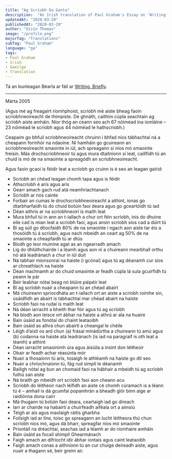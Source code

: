 ```yaml
---
title: "Ag Scríobh Go Gonta"
description:  "An Irish translation of Paul Graham's Essay on 'Writing, Briefly'"
updatedAt: "2020-03-29"
publishedAt: "2020-03-29"
author: "Oisín Thomas"
image: "/profile.png"
majorTag: "Translations"
subTag: "Paul Graham"
language: "ga"
tags: 
- Paul Graham
- Irish
- Gaeilge
- Translation
---
```


Tá an bunleagan Béarla ar fáil ar [Writing, Briefly](http://www.paulgraham.com/writing44.html).

---
Márta 2005

(Agus mé ag freagairt ríomhphoist, scríobh mé aiste bheag faoin scríobhneoireacht de thimpiste. De ghnáth, caithim cúpla seachtain ag scríobh aiste amháin. Níor thóg an ceann seo ach 67 nóiméad ina iomláine – 23 nóiméad le scríobh agus 44 nóiméad le hathscríobh.)

Ceapaim go bhfuil scríobhneoireacht chruinn i bhfad níos tábhachtaí ná a cheapann formhór na ndaoine. Ní hamháin go gcuireann an scríobhneoireacht smaointe in iúl,  ach spreagann sí níos mó smaointe freisin. Más drochscríobhneoir tú agus mura dtaitníonn sí leat, caillfidh tú an chuid is mó de na smaointe a spreagódh an scríobhneoireacht.

Agus faoin gcaoi is féidir leat a scríobh go cruinn is é seo an leagan gairid: 

- Scríobh an chéad leagan chomh tapa agus is féidir
- Athscríobh é arís agus arís
- Gearr amach gach rud atá neamhriachtanach
- Scríobh ar nós cainte
- Forbair an cumas le drochscríobhneoireacht a aithint, ionas go dtarbharfaidh tú do chuid botúin faoi deara agus go gceartóidh tú iad
- Déan aithris ar na scríobhneoirí is maith leat
- Mura bhfuil tú in ann an t-iallach a chur ort féin scríobh, inis do dhuine eile cad is mian leat a scríobh faoi, agus ansin scríobh síos cad a dúirt tú
- Bí ag súil go dtiocfaidh 80% de na smaointe i ngach aon aiste tar éis a thosóidh tú á scríobh, agus nach mbeidh an ceart ag 50% de na smaointe a cheapfaidh tú ar dtús
- Bíodh go leor muiníne agat as an ngearradh amach 
- Lig do dhlúthchairde í a léamh agus aon ní a chuireann mearbhall orthu nó atá leadránach a chur in iúl duit
- Ná tabhair mionsonraí na haiste (i gcónaí) agus tú ag déanamh cur síos ar chreathlach na haiste
- Déan machnamh ar do chuid smaointe ar feadh cúpla lá sula gcuirfidh tú peann le pár
- Beir leabhar nótaí beag nó blúire páipéir leat
- Bí ag scríobh nuair a cheapann tú an chéad abairt
- Má chuireann spriocdháta an t-iallach ort an aiste a scríobh roimhe sin, úsáidfidh an abairt is tábhachtaí mar chéad abairt na haiste
- Scríobh faoi na rudaí is maith leat
- Ná déan iarracht a bheith thar fóir agus tú ag scríobh
- Ná bíodh aon leisce ort ábhar na haiste a athrú ar ala na huaire
- Bain úsáid as fonótaí do chaint leataoibh
- Bain úsáid as athrá chun abairtí a cheangal le chéile
- Léigh d’aistí os ard chun (a) frásaí mínádúrtha a chuireann tú amú agus (b) codanna na haiste atá leadránach (is iad na paragraif is oth leat a léamh) a aithint
- Déan iarracht smaoinimh úra agus áisiúla a insint don léitheoir
- Obair ar feadh achar réasúnta mór
- Nuair a thosaíonn tú arís, tosaigh le athléamh na haiste go dtí seo
- Nuair a chríochnaíonn tú, fág rud simplí le déanamh 
- Bailigh nótaí ag bun an chomaid faoi na hábhair a mbeidh tú ag scríobh futhú san aiste
- Ná braith go mbeidh ort scríobh faoi aon cheann acu
- Scríobh do léitheoir nach léifidh an aiste cé chomh cúramach is a léann tú é – amhail is dá gcumfaí popamhrán a bheadh glór binn aige ar raidiónna dona cairr
- Má thugann tú botúin faoi deara, ceartaigh iad go díreach
- Iarr ar chairde na habairtí a chuirfeadh aiféala ort a aimsiú
- Téigh ar ais agus maolaigh ráitis gharbha
- Foilsigh iad ar líne, toisc go spreagann an lucht léitheora thú chun scríobh níos mó, agus dá bharr, spreagfar níos mó smaointe
- Priontáil na dréachtaí, seachas iad a léamh ar do ríomhaire amháin
- Bain úsáid as focail shimplí Ghearmánach
- Faigh amach an difríocht idir ábhar iontais agus caint leataoibh
- Faigh amach conas a aithníonn tú an cur chuige deireadh aiste, agus nuair a thagann sé, beir greim air.